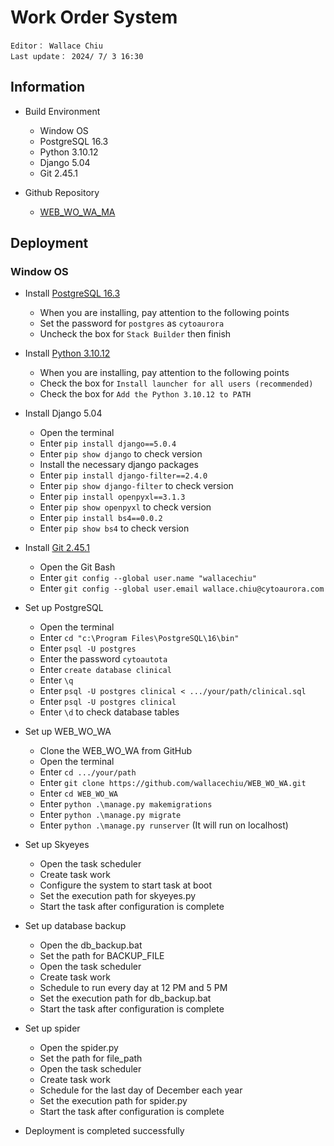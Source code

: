 Work Order System
===
`Editor： Wallace Chiu`  
`Last update： 2024/ 7/ 3 16:30`  

Information
---
- Build Environment 
    - Window OS
    - PostgreSQL 16.3
    - Python 3.10.12 
    - Django 5.04 
    - Git 2.45.1

- Github Repository
    - [WEB_WO_WA_MA]([https://github.com/wallacechiu/WEB_WO_WA](https://github.com/cytoaurora-admin/WEB-WO-WA-MA.git))

Deployment
---
### Window OS
- Install [PostgreSQL 16.3](https://sbp.enterprisedb.com/getfile.jsp?fileid=1259019)
    - When you are installing, pay attention to the following points
    - Set the password for ```postgres``` as ```cytoaurora```
    - Uncheck the box for ```Stack Builder``` then finish

- Install [Python 3.10.12](https://www.python.org/ftp/python/3.12.3/python-3.12.3-amd64.exe)
    - When you are installing, pay attention to the following points
    - Check the box for ```Install launcher for all users (recommended)```
    - Check the box for ```Add the Python 3.10.12 to PATH```

- Install Django 5.04
    - Open the terminal
    - Enter ```pip install django==5.0.4``` 
    - Enter ```pip show django``` to check version
    - Install the necessary django packages
    - Enter ```pip install django-filter==2.4.0```
    - Enter ```pip show django-filter``` to check version
    - Enter ```pip install openpyxl==3.1.3```
    - Enter ```pip show openpyxl``` to check version
    - Enter ```pip install bs4==0.0.2```
    - Enter ```pip show bs4``` to check version


- Install [Git 2.45.1](https://github.com/git-for-windows/git/releases/download/v2.45.1.windows.1/Git-2.45.1-64-bit.exe)
    - Open the Git Bash
    - Enter ```git config --global user.name "wallacechiu"```
    - Enter ```git config --global user.email wallace.chiu@cytoaurora.com```

- Set up PostgreSQL
    - Open the terminal
    - Enter ```cd "c:\Program Files\PostgreSQL\16\bin"```
    - Enter ```psql -U postgres```
    - Enter the password ```cytoautota```
    - Enter ```create database clinical```
    - Enter ```\q```
    - Enter ```psql -U postgres clinical < .../your/path/clinical.sql``` 
    - Enter ```psql -U postgres clinical```
    - Enter ```\d``` to check database tables

- Set up WEB_WO_WA
    - Clone the WEB_WO_WA from GitHub
    - Open the terminal
    - Enter ```cd .../your/path```
    - Enter ```git clone https://github.com/wallacechiu/WEB_WO_WA.git```
    - Enter ```cd WEB_WO_WA```
    - Enter ```python .\manage.py makemigrations```
    - Enter ```python .\manage.py migrate```
    - Enter ```python .\manage.py runserver``` (It will run on localhost)

- Set up Skyeyes
    - Open the task scheduler
    - Create task work
    - Configure the system to start task at boot
    - Set the execution path for skyeyes.py
    - Start the task after configuration is complete 

- Set up database backup
    - Open the db_backup.bat
    - Set the path for BACKUP_FILE
    - Open the task scheduler
    - Create task work
    - Schedule to run every day at 12 PM and 5 PM
    - Set the execution path for db_backup.bat
    - Start the task after configuration is complete 

- Set up spider
    - Open the spider.py
    - Set the path for file_path
    - Open the task scheduler
    - Create task work
    - Schedule for the last day of December each year
    - Set the execution path for spider.py
    - Start the task after configuration is complete

- Deployment is completed successfully
